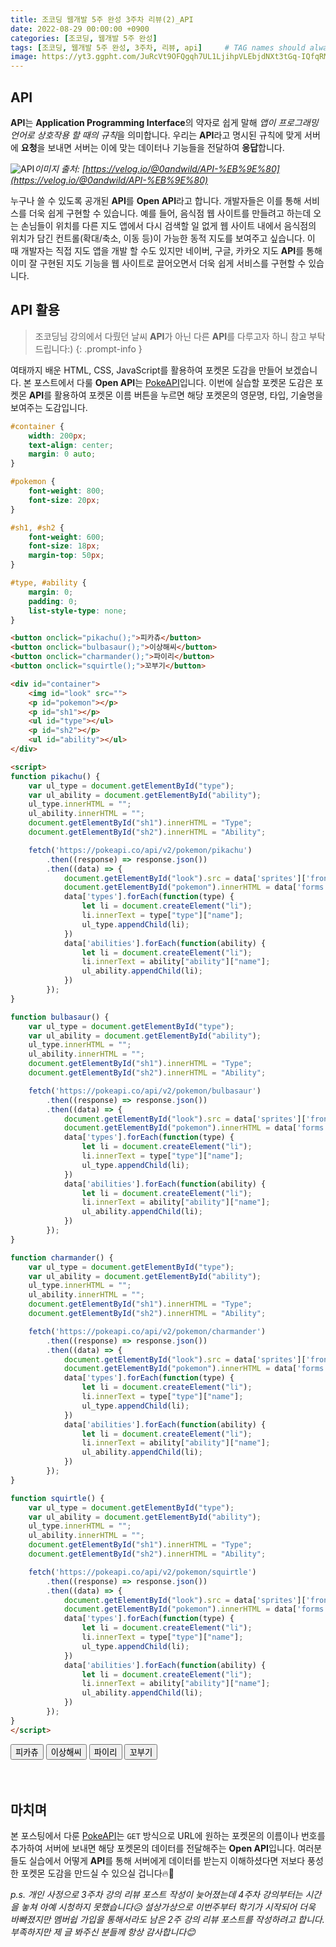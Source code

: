 ```yaml
---
title: 조코딩 웹개발 5주 완성 3주차 리뷰(2)_API
date: 2022-08-29 00:00:00 +0900
categories: [조코딩, 웹개발 5주 완성]
tags: [조코딩, 웹개발 5주 완성, 3주차, 리뷰, api]     # TAG names should always be lowercase
image: https://yt3.ggpht.com/JuRcVt9OFQgqh7UL1LjihpVLEbjdNXt3tGq-IQfqRMT8wVXgWg_tzyz0S_GVsgqkB3ucBC5fqeY=s900-c-k-c0x00ffffff-no-rj
---
```


<style>
#container {
    width: 200px;
    text-align: center;
    margin: 0 auto;
}

#pokemon {
    font-weight: 800;
    font-size: 20px;
}

#sh1, #sh2 {
    font-weight: 600;
    font-size: 18px;
    margin-top: 50px;
}

#type, #ability {
    margin: 0;
    padding: 0;
    list-style-type: none;
}
</style>

## API

**API**는 **Application Programming Interface**의 약자로 쉽게 말해 *앱이 프로그래밍 언어로 상호작용 할 때의 규칙*을 의미합니다.
우리는 **API**라고 명시된 규칙에 맞게 서버에 **요청**을 보내면 서버는 이에 맞는 데이터나 기능들을 전달하여 **응답**합니다.

![API](https://velog.velcdn.com/images/0andwild/post/c989aea5-c55e-4a84-915e-16e4766df650/image.png)_이미지 출처: [https://velog.io/@0andwild/API-%EB%9E%80](https://velog.io/@0andwild/API-%EB%9E%80)_

누구나 쓸 수 있도록 공개된 **API**를 **Open API**라고 합니다.
개발자들은 이를 통해 서비스를 더욱 쉽게 구현할 수 있습니다.
예를 들어, 음식점 웹 사이트를 만들려고 하는데 오는 손님들이 위치를 다른 지도 앱에서 다시 검색할 일 없게 웹 사이트 내에서 음식점의 위치가 담긴 컨트롤(확대/축소, 이동 등)이 가능한 동적 지도를 보여주고 싶습니다.
이 때 개발자는 직접 지도 앱을 개발 할 수도 있지만 네이버, 구글, 카카오 지도 **API**를 통해 이미 잘 구현된 지도 기능을 웹 사이트로 끌어오면서 더욱 쉽게 서비스를 구현할 수 있습니다.

## API 활용

>조코딩님 강의에서 다뤘던 날씨 **API**가 아닌 다른 **API**를 다루고자 하니 참고 부탁드립니다:)
{: .prompt-info }

여태까지 배운 HTML, CSS, JavaScript를 활용하여 포켓몬 도감을 만들어 보겠습니다.
본 포스트에서 다룰 **Open API**는 [PokeAPI](https://pokeapi.co/)입니다.
이번에 실습할 포켓몬 도감은 포켓몬 **API**를 활용하여 포켓몬 이름 버튼을 누르면 해당 포켓몬의 영문명, 타입, 기술명을 보여주는 도감입니다.

```css
#container {
    width: 200px;
    text-align: center;
    margin: 0 auto;
}

#pokemon {
    font-weight: 800;
    font-size: 20px;
}

#sh1, #sh2 {
    font-weight: 600;
    font-size: 18px;
    margin-top: 50px;
}

#type, #ability {
    margin: 0;
    padding: 0;
    list-style-type: none;
}
```

```html
<button onclick="pikachu();">피카츄</button>
<button onclick="bulbasaur();">이상해씨</button>
<button onclick="charmander();">파이리</button>
<button onclick="squirtle();">꼬부기</button>

<div id="container">
    <img id="look" src="">
    <p id="pokemon"></p>
    <p id="sh1"></p>
    <ul id="type"></ul>
    <p id="sh2"></p>
    <ul id="ability"></ul>
</div>

<script>
function pikachu() {
    var ul_type = document.getElementById("type");
    var ul_ability = document.getElementById("ability");
    ul_type.innerHTML = "";
    ul_ability.innerHTML = "";
    document.getElementById("sh1").innerHTML = "Type";
    document.getElementById("sh2").innerHTML = "Ability";

    fetch('https://pokeapi.co/api/v2/pokemon/pikachu')
        .then((response) => response.json())
        .then((data) => {
            document.getElementById("look").src = data['sprites']['front_default'];
            document.getElementById("pokemon").innerHTML = data['forms'][0]['name'].charAt(0).toUpperCase() + data['forms'][0]['name'].slice(1);
            data['types'].forEach(function(type) {
                let li = document.createElement("li");
                li.innerText = type["type"]["name"];
                ul_type.appendChild(li);
            })
            data['abilities'].forEach(function(ability) {
                let li = document.createElement("li");
                li.innerText = ability["ability"]["name"];
                ul_ability.appendChild(li);
            })
        });
}

function bulbasaur() {
    var ul_type = document.getElementById("type");
    var ul_ability = document.getElementById("ability");
    ul_type.innerHTML = "";
    ul_ability.innerHTML = "";
    document.getElementById("sh1").innerHTML = "Type";
    document.getElementById("sh2").innerHTML = "Ability";

    fetch('https://pokeapi.co/api/v2/pokemon/bulbasaur')
        .then((response) => response.json())
        .then((data) => {
            document.getElementById("look").src = data['sprites']['front_default'];
            document.getElementById("pokemon").innerHTML = data['forms'][0]['name'].charAt(0).toUpperCase() + data['forms'][0]['name'].slice(1);
            data['types'].forEach(function(type) {
                let li = document.createElement("li");
                li.innerText = type["type"]["name"];
                ul_type.appendChild(li);
            })
            data['abilities'].forEach(function(ability) {
                let li = document.createElement("li");
                li.innerText = ability["ability"]["name"];
                ul_ability.appendChild(li);
            })
        });
}

function charmander() {
    var ul_type = document.getElementById("type");
    var ul_ability = document.getElementById("ability");
    ul_type.innerHTML = "";
    ul_ability.innerHTML = "";
    document.getElementById("sh1").innerHTML = "Type";
    document.getElementById("sh2").innerHTML = "Ability";

    fetch('https://pokeapi.co/api/v2/pokemon/charmander')
        .then((response) => response.json())
        .then((data) => {
            document.getElementById("look").src = data['sprites']['front_default'];
            document.getElementById("pokemon").innerHTML = data['forms'][0]['name'].charAt(0).toUpperCase() + data['forms'][0]['name'].slice(1);
            data['types'].forEach(function(type) {
                let li = document.createElement("li");
                li.innerText = type["type"]["name"];
                ul_type.appendChild(li);
            })
            data['abilities'].forEach(function(ability) {
                let li = document.createElement("li");
                li.innerText = ability["ability"]["name"];
                ul_ability.appendChild(li);
            })
        });
}

function squirtle() {
    var ul_type = document.getElementById("type");
    var ul_ability = document.getElementById("ability");
    ul_type.innerHTML = "";
    ul_ability.innerHTML = "";
    document.getElementById("sh1").innerHTML = "Type";
    document.getElementById("sh2").innerHTML = "Ability";

    fetch('https://pokeapi.co/api/v2/pokemon/squirtle')
        .then((response) => response.json())
        .then((data) => {
            document.getElementById("look").src = data['sprites']['front_default'];
            document.getElementById("pokemon").innerHTML = data['forms'][0]['name'].charAt(0).toUpperCase() + data['forms'][0]['name'].slice(1);
            data['types'].forEach(function(type) {
                let li = document.createElement("li");
                li.innerText = type["type"]["name"];
                ul_type.appendChild(li);
            })
            data['abilities'].forEach(function(ability) {
                let li = document.createElement("li");
                li.innerText = ability["ability"]["name"];
                ul_ability.appendChild(li);
            })
        });
}
</script>
```

<button onclick="pikachu();">피카츄</button>
<button onclick="bulbasaur();">이상해씨</button>
<button onclick="charmander();">파이리</button>
<button onclick="squirtle();">꼬부기</button>

<div id="container">
    <img id="look" src="">
    <p id="pokemon"></p>
    <p id="sh1"></p>
    <ul id="type"></ul>
    <p id="sh2"></p>
    <ul id="ability"></ul>
</div>

## 마치며

본 포스팅에서 다룬 [PokeAPI](https://pokeapi.co/)는 `GET` 방식으로 URL에 원하는 포켓몬의 이름이나 번호를 추가하여 서버에 보내면 해당 포켓몬의 데이터를 전달해주는 **Open API**입니다.
여러분들도 실습에서 어떻게 **API**를 통해 서버에게 데이터를 받는지 이해하셨다면 저보다 풍성한 포켓몬 도감을 만드실 수 있으실 겁니다🔥🚀

*p.s. 개인 사정으로 3주차 강의 리뷰 포스트 작성이 늦어졌는데 4주차 강의부터는 시간을 놓쳐 아예 시청하지 못했습니다😥 설상가상으로 이번주부터 학기가 시작되어 더욱 바빠졌지만 멤버쉽 가입을 통해서라도 남은 2주 강의 리뷰 포스트를 작성하려고 합니다. 부족하지만 제 글 봐주신 분들께 항상 감사합니다😊*

<script src="https://code.jquery.com/jquery-3.4.1.js"></script>
<script>
function pikachu() {
    var ul_type = document.getElementById("type");
    var ul_ability = document.getElementById("ability");
    ul_type.innerHTML = "";
    ul_ability.innerHTML = "";
    document.getElementById("sh1").innerHTML = "Type";
    document.getElementById("sh2").innerHTML = "Ability";

    fetch('https://pokeapi.co/api/v2/pokemon/pikachu')
        .then((response) => response.json())
        .then((data) => {
            document.getElementById("look").src = data['sprites']['front_default'];
            document.getElementById("pokemon").innerHTML = data['forms'][0]['name'].charAt(0).toUpperCase() + data['forms'][0]['name'].slice(1);
            data['types'].forEach(function(type) {
                let li = document.createElement("li");
                li.innerText = type["type"]["name"];
                ul_type.appendChild(li);
            })
            data['abilities'].forEach(function(ability) {
                let li = document.createElement("li");
                li.innerText = ability["ability"]["name"];
                ul_ability.appendChild(li);
            })
        });
}

function bulbasaur() {
    var ul_type = document.getElementById("type");
    var ul_ability = document.getElementById("ability");
    ul_type.innerHTML = "";
    ul_ability.innerHTML = "";
    document.getElementById("sh1").innerHTML = "Type";
    document.getElementById("sh2").innerHTML = "Ability";

    fetch('https://pokeapi.co/api/v2/pokemon/bulbasaur')
        .then((response) => response.json())
        .then((data) => {
            document.getElementById("look").src = data['sprites']['front_default'];
            document.getElementById("pokemon").innerHTML = data['forms'][0]['name'].charAt(0).toUpperCase() + data['forms'][0]['name'].slice(1);
            data['types'].forEach(function(type) {
                let li = document.createElement("li");
                li.innerText = type["type"]["name"];
                ul_type.appendChild(li);
            })
            data['abilities'].forEach(function(ability) {
                let li = document.createElement("li");
                li.innerText = ability["ability"]["name"];
                ul_ability.appendChild(li);
            })
        });
}

function charmander() {
    var ul_type = document.getElementById("type");
    var ul_ability = document.getElementById("ability");
    ul_type.innerHTML = "";
    ul_ability.innerHTML = "";
    document.getElementById("sh1").innerHTML = "Type";
    document.getElementById("sh2").innerHTML = "Ability";

    fetch('https://pokeapi.co/api/v2/pokemon/charmander')
        .then((response) => response.json())
        .then((data) => {
            document.getElementById("look").src = data['sprites']['front_default'];
            document.getElementById("pokemon").innerHTML = data['forms'][0]['name'].charAt(0).toUpperCase() + data['forms'][0]['name'].slice(1);
            data['types'].forEach(function(type) {
                let li = document.createElement("li");
                li.innerText = type["type"]["name"];
                ul_type.appendChild(li);
            })
            data['abilities'].forEach(function(ability) {
                let li = document.createElement("li");
                li.innerText = ability["ability"]["name"];
                ul_ability.appendChild(li);
            })
        });
}

function squirtle() {
    var ul_type = document.getElementById("type");
    var ul_ability = document.getElementById("ability");
    ul_type.innerHTML = "";
    ul_ability.innerHTML = "";
    document.getElementById("sh1").innerHTML = "Type";
    document.getElementById("sh2").innerHTML = "Ability";

    fetch('https://pokeapi.co/api/v2/pokemon/squirtle')
        .then((response) => response.json())
        .then((data) => {
            document.getElementById("look").src = data['sprites']['front_default'];
            document.getElementById("pokemon").innerHTML = data['forms'][0]['name'].charAt(0).toUpperCase() + data['forms'][0]['name'].slice(1);
            data['types'].forEach(function(type) {
                let li = document.createElement("li");
                li.innerText = type["type"]["name"];
                ul_type.appendChild(li);
            })
            data['abilities'].forEach(function(ability) {
                let li = document.createElement("li");
                li.innerText = ability["ability"]["name"];
                ul_ability.appendChild(li);
            })
        });
}
</script>